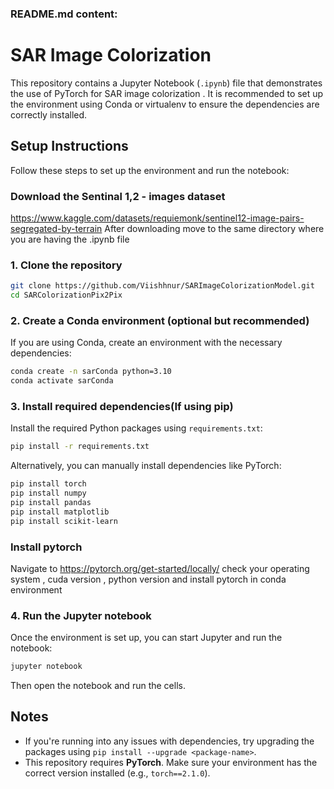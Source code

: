 ### README.md content:

# SAR Image Colorization

This repository contains a Jupyter Notebook (`.ipynb`) file that demonstrates the use of PyTorch for SAR image colorization . It is recommended to set up the environment using Conda or virtualenv to ensure the dependencies are correctly installed.

## Setup Instructions

Follow these steps to set up the environment and run the notebook:

### Download the Sentinal 1,2 - images dataset 
https://www.kaggle.com/datasets/requiemonk/sentinel12-image-pairs-segregated-by-terrain
After downloading move to the same directory where you are having the .ipynb file

### 1. Clone the repository

```bash
git clone https://github.com/Viishhnur/SARImageColorizationModel.git
cd SARColorizationPix2Pix
```

### 2. Create a Conda environment (optional but recommended)

If you are using Conda, create an environment with the necessary dependencies:

```bash
conda create -n sarConda python=3.10
conda activate sarConda
```

### 3. Install required dependencies(If using pip)

Install the required Python packages using `requirements.txt`:

```bash
pip install -r requirements.txt
```

Alternatively, you can manually install dependencies like PyTorch:

```bash
pip install torch
pip install numpy
pip install pandas
pip install matplotlib
pip install scikit-learn
```
### Install pytorch 
Navigate to https://pytorch.org/get-started/locally/ 
check your operating system , cuda version , python version and install pytorch in conda environment 
### 4. Run the Jupyter notebook

Once the environment is set up, you can start Jupyter and run the notebook:

```bash
jupyter notebook
```

Then open the notebook and run the cells.

## Notes

- If you're running into any issues with dependencies, try upgrading the packages using `pip install --upgrade <package-name>`.
- This repository requires **PyTorch**. Make sure your environment has the correct version installed (e.g., `torch==2.1.0`).